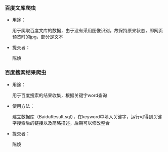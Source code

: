 ### 百度文库爬虫

- 用途：

  用于爬取百度文库的数据，由于没有采用图像识别，故保持原来状态，即网页预览时的jpg，部分是文本

- 提交者：

  陈焕

### 百度搜索结果爬虫

- 用途：

  用于百度搜索的结果收集，根据关键字word查询

- 使用方法：

  建立数据库（BaiduResult.sql），在keyword中填入关键字，运行可得到关键字搜索后的链接以及简略描述，后期可以修改整合

- 提交者：

  陈焕